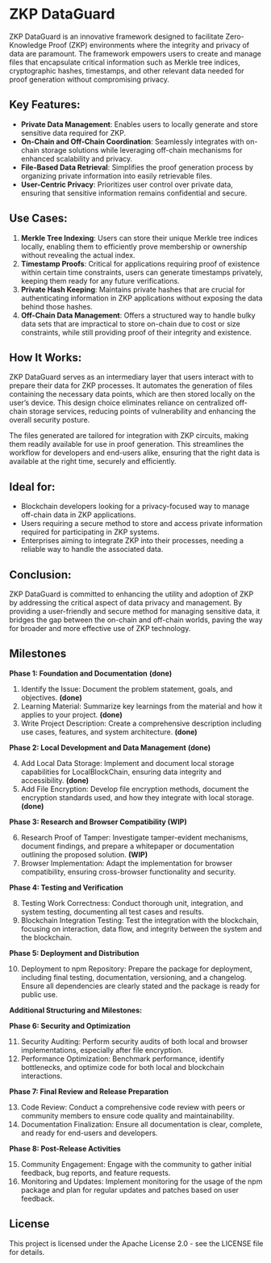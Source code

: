 # ZKP DataGuard

ZKP DataGuard is an innovative framework designed to facilitate Zero-Knowledge Proof (ZKP) environments where the integrity and privacy of data are paramount. The framework empowers users to create and manage files that encapsulate critical information such as Merkle tree indices, cryptographic hashes, timestamps, and other relevant data needed for proof generation without compromising privacy.

## Key Features:
- **Private Data Management**: Enables users to locally generate and store sensitive data required for ZKP.
- **On-Chain and Off-Chain Coordination**: Seamlessly integrates with on-chain storage solutions while leveraging off-chain mechanisms for enhanced scalability and privacy.
- **File-Based Data Retrieval**: Simplifies the proof generation process by organizing private information into easily retrievable files.
- **User-Centric Privacy**: Prioritizes user control over private data, ensuring that sensitive information remains confidential and secure.

## Use Cases:
1. **Merkle Tree Indexing**: Users can store their unique Merkle tree indices locally, enabling them to efficiently prove membership or ownership without revealing the actual index.
2. **Timestamp Proofs**: Critical for applications requiring proof of existence within certain time constraints, users can generate timestamps privately, keeping them ready for any future verifications.
3. **Private Hash Keeping**: Maintains private hashes that are crucial for authenticating information in ZKP applications without exposing the data behind those hashes.
4. **Off-Chain Data Management**: Offers a structured way to handle bulky data sets that are impractical to store on-chain due to cost or size constraints, while still providing proof of their integrity and existence.

## How It Works:
ZKP DataGuard serves as an intermediary layer that users interact with to prepare their data for ZKP processes. It automates the generation of files containing the necessary data points, which are then stored locally on the user’s device. This design choice eliminates reliance on centralized off-chain storage services, reducing points of vulnerability and enhancing the overall security posture.

The files generated are tailored for integration with ZKP circuits, making them readily available for use in proof generation. This streamlines the workflow for developers and end-users alike, ensuring that the right data is available at the right time, securely and efficiently.

## Ideal for:
- Blockchain developers looking for a privacy-focused way to manage off-chain data in ZKP applications.
- Users requiring a secure method to store and access private information required for participating in ZKP systems.
- Enterprises aiming to integrate ZKP into their processes, needing a reliable way to handle the associated data.

## Conclusion:
ZKP DataGuard is committed to enhancing the utility and adoption of ZKP by addressing the critical aspect of data privacy and management. By providing a user-friendly and secure method for managing sensitive data, it bridges the gap between the on-chain and off-chain worlds, paving the way for broader and more effective use of ZKP technology.

## Milestones

**Phase 1: Foundation and Documentation**  **(done)**

1. Identify the Issue: Document the problem statement, goals, and objectives. **(done)**
2. Learning Material: Summarize key learnings from the material and how it applies to your project.  **(done)**
3. Write Project Description: Create a comprehensive description including use cases, features, and system architecture.  **(done)**

**Phase 2: Local Development and Data Management**  **(done)**

4. Add Local Data Storage: Implement and document local storage capabilities for LocalBlockChain, ensuring data integrity and accessibility.  **(done)**
5. Add File Encryption: Develop file encryption methods, document the encryption standards used, and how they integrate with local storage.  **(done)**

**Phase 3: Research and Browser Compatibility (WIP)**

6. Research Proof of Tamper: Investigate tamper-evident mechanisms, document findings, and prepare a whitepaper or documentation outlining the proposed solution. **(WIP)**
7. Browser Implementation: Adapt the implementation for browser compatibility, ensuring cross-browser functionality and security.

**Phase 4: Testing and Verification**

8. Testing Work Correctness: Conduct thorough unit, integration, and system testing, documenting all test cases and results.
9. Blockchain Integration Testing: Test the integration with the blockchain, focusing on interaction, data flow, and integrity between the system and the blockchain.

**Phase 5: Deployment and Distribution**

10. Deployment to npm Repository: Prepare the package for deployment, including final testing, documentation, versioning, and a changelog. Ensure all dependencies are clearly stated and the package is ready for public use.

**Additional Structuring and Milestones:**

**Phase 6: Security and Optimization**

11. Security Auditing: Perform security audits of both local and browser implementations, especially after file encryption.
12. Performance Optimization: Benchmark performance, identify bottlenecks, and optimize code for both local and blockchain interactions.

**Phase 7: Final Review and Release Preparation**

13. Code Review: Conduct a comprehensive code review with peers or community members to ensure code quality and maintainability.
14. Documentation Finalization: Ensure all documentation is clear, complete, and ready for end-users and developers.

**Phase 8: Post-Release Activities**

15. Community Engagement: Engage with the community to gather initial feedback, bug reports, and feature requests.
16. Monitoring and Updates: Implement monitoring for the usage of the npm package and plan for regular updates and patches based on user feedback.

## License
This project is licensed under the Apache License 2.0 - see the LICENSE file for details.

